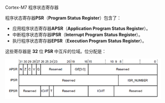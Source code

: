 <section id="title">Cortex-M7 程序状态寄存器</section>

程序状态寄存器**PSR**（**Program Status Register**）包含了：

* 应用程序状态寄存器**APSR**（**Application Program Status Register**）。
* 中断程序状态寄存器**IPSR**（**Interrupt Program Status Register**）。
* 执行程序状态寄存器**EPSR**（**Execution Program Status Register**）。

这些寄存器是 **32** 位 **PSR** 中互斥的位域。位分配是：

![](psr_figure_1.png)